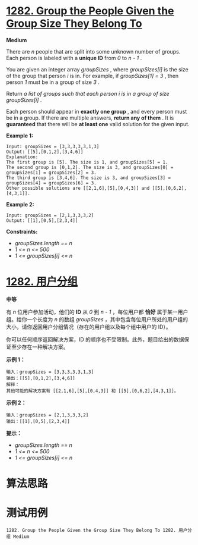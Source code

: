 # [1282. Group the People Given the Group Size They Belong To][enTitle]

**Medium**

There are  *n*  people that are split into some unknown number of groups. Each person is labeled with a **unique ID**  from  *0*  to  *n - 1* .

You are given an integer array  *groupSizes* , where  *groupSizes[i]*  is the size of the group that person  *i*  is in. For example, if  *groupSizes[1] = 3* , then person  *1*  must be in a group of size  *3* .

Return  *a list of groups such that each person i is in a group of size groupSizes[i]* .

Each person should appear in **exactly one group** , and every person must be in a group. If there are multiple answers, **return any of them** . It is **guaranteed**  that there will be **at least one**  valid solution for the given input.



**Example 1:** 

```
Input: groupSizes = [3,3,3,3,3,1,3]
Output: [[5],[0,1,2],[3,4,6]]
Explanation: 
The first group is [5]. The size is 1, and groupSizes[5] = 1.
The second group is [0,1,2]. The size is 3, and groupSizes[0] = groupSizes[1] = groupSizes[2] = 3.
The third group is [3,4,6]. The size is 3, and groupSizes[3] = groupSizes[4] = groupSizes[6] = 3.
Other possible solutions are [[2,1,6],[5],[0,4,3]] and [[5],[0,6,2],[4,3,1]].

```

**Example 2:** 

```
Input: groupSizes = [2,1,3,3,3,2]
Output: [[1],[0,5],[2,3,4]]

```



**Constraints:** 

-  *groupSizes.length == n*  
-  *1 <= n <= 500*  
-  *1 <= groupSizes[i] <= n* 


# [1282. 用户分组][cnTitle]

**中等**

有  *n*  位用户参加活动，他们的 **ID**  从  *0*  到  *n - 1* ，每位用户都 **恰好**  属于某一用户组。给你一个长度为  *n*  的数组  *groupSizes* ，其中包含每位用户所处的用户组的大小，请你返回用户分组情况（存在的用户组以及每个组中用户的 ID）。

你可以任何顺序返回解决方案，ID 的顺序也不受限制。此外，题目给出的数据保证至少存在一种解决方案。



**示例 1：** 

```
输入：groupSizes = [3,3,3,3,3,1,3]
输出：[[5],[0,1,2],[3,4,6]]
解释： 
其他可能的解决方案有 [[2,1,6],[5],[0,4,3]] 和 [[5],[0,6,2],[4,3,1]]。

```

**示例 2：** 

```
输入：groupSizes = [2,1,3,3,3,2]
输出：[[1],[0,5],[2,3,4]]

```



**提示：** 

-  *groupSizes.length == n*  
-  *1 <= n <= 500*  
-  *1 <= groupSizes[i] <= n* 




# 算法思路

# 测试用例
```
1282. Group the People Given the Group Size They Belong To 1282. 用户分组 Medium
```

[enTitle]: https://leetcode.com/problems/group-the-people-given-the-group-size-they-belong-to/
[cnTitle]: https://leetcode-cn.com/problems/group-the-people-given-the-group-size-they-belong-to/
